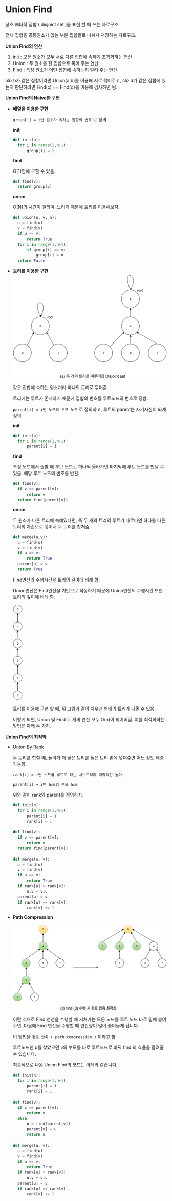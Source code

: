 # Union Find

상호 배타적 집합 ( disjoint set )을 표현 할 때 쓰는 자료구조.

전체 집합을 공통원소가 없는 부분 집합들로 나눠서 저장하는 자료구조.

**Union Find의 연산**

1. init : 모든 원소가 모두 서로 다른 집합에 속하게 초기화하는 연산
2. Union : 두 원소를 한 집합으로 묶어 주는 연산
3. Find : 특정 원소가 어떤 집합에 속하는지 알려 주는 연산

a와 b가 같은 집합이라면 Union(a,b)를 이용해 서로 묶어주고, c와 d가 같은 집합에 있는지 판단하려면 Find(c) == Find(d)를 이용해 검사하면 됨.

**Union Find의 Naive한 구현**

- **배열을 이용한 구현**

  `group[i] = i번 원소가 속하는 집합의 번호` 로 정의

  **init**

  ```python
  def init(n):
  	for i in range(1,n+1):
  		group[i] = i
  ```

  **find**

  O(1)만에 구할 수 있음.

  ```python
  def find(v):
  	return group[v]
  ```

  **union**

  O(N)의 시간이 걸리며, 느리기 때문에 트리를 이용해보자.

  ```python
  def union(u, v, n):
  	u = find(u)
  	v = find(v)
  	if u == v:
  		return True
  	for i in range(1,n+1):
  		if group[i] == v:
  			group[i] = u
  	return False
  ```

- **트리를 이용한 구현**
  ![union_find_tree](images/union_find_1.png)

  같은 집합에 속하는 원소끼리 하나의 트리로 묶어줌.

  트리에는 루트가 존재하기 때문에 집합의 번호를 루트노드의 번호로 정함.

  `parent[i] = i번 노드의 부모 노드` 로 정의하고, 루트의 parent는 자기자신이 되게 정의

  **init**

  ```python
  def init(n):
  	for i in range(1,n+1):
  		parent[i] = i
  ```

  **find**

  특정 노드에서 출발 해 부모 노드로 하나씩 올라가면 마지막에 루트 노드를 만날 수 있음. 해당 루트 노드의 번호를 반환.

  ```python
  def find(v):
  	if v == parent[v]:
  		return v
  	return find(parent[v])
  ```

  **union**

  두 원소가 다른 트리에 속해있다면, 즉 두 개의 트리의 루트가 다르다면 하나를 다른 트리의 자손으로 넣어서 두 트리를 합쳐줌.

  ```python
  def merge(u,v):
  	u = find(u)
  	v = find(v)
  	if u == v:
  		return True
  	parent[u] = v
  	return True
  ```

  Find연산의 수행시간은 트리의 깊이에 비례 함.

  Union연산은 Find연산을 기반으로 작동하기 때문에 Union연산의 수행시간 또한 트리의 깊이에 비례 함.

  ![tree](images/union_find_2.png)

  트리를 이용해 구현 할 때, 위 그림과 같이 치우친 형태의 트리가 나올 수 있음.

  이렇게 되면, Union 및 Find 두 개의 연산 모두 O(n)이 되어버림. 이를 최적화하는 방법은 아래 두 가지.

**Union Find의 최적화**

- Union By Rank

  두 트리를 합칠 때, 높이가 더 낮은 트리를 높은 트리 밑에 넣어주면 어느 정도 해결 가능함.

  `rank[i] = i번 노드를 루트로 하는 서브트리의 대략적인 높이`

  `parent[i] = i번 노드의 부모 노드`

  위와 같이 rank와 parent를 정의하자.

  ```python
  def init(n):
  	for i in range(1,n+1):
  		parent[i] = i
  		rank[i] = 1

  def find(v):
  	if v == parent[v]:
  		return v
  	return find(parent[v])

  def merge(u, v):
  	u = find(u)
  	v = find(v)
  	if u == v:
  		return True
  	if rank[u] > rank[v]:
  		u,v = v,u
  	parent[u] = v
  	if rank[u] == rank[v]:
  		rank[v] += 1
  ```

- **Path Compression**

  ![path_compression](images/union_find_3.png)

  이런 식으로 Find 연산을 수행할 때 거쳐가는 모든 노드를 루트 노드 바로 밑에 붙여주면, 다음에 Find 연산을 수행할 때 연산량이 많이 줄어들게 됩니다.

  이 방법을 `경로 압축 ( path compression )` 이라고 함.

  루트노드인 u를 찾았으면 v의 부모를 바로 루트노드로 바꿔 find 의 효율을 올려줄 수 있습니다.

  최종적으로 나온 Union Find의 코드는 아래와 같습니다.

  ```python
  def init(n):
  	for i in range(1,n+1):
  		parent[i] = i
  		rank[i] = 1

  def find(v):
  	if v == parent[v]:
  		return v
  	else:
  		u = find(parent[v])
  		parent[v] = u
  		return u

  def merge(u, v):
  	u = find(u)
  	v = find(v)
  	if u == v:
  		return True
  	if rank[u] > rank[v]:
  		u,v = v,u
  	parent[u] = v
  	if rank[u] == rank[v]:
  		rank[v] += 1
  ```
